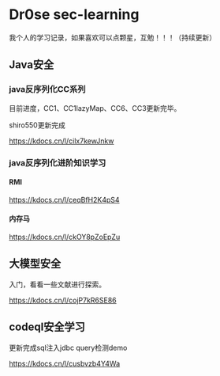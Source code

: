 # Dr0se sec-learning
我个人的学习记录，如果喜欢可以点颗星，互勉！！！（持续更新）
##  Java安全
### java反序列化CC系列
目前进度，CC1、CC1lazyMap、CC6、CC3更新完毕。

shiro550更新完成

https://kdocs.cn/l/cilx7kewJnkw
### java反序列化进阶知识学习
#### RMI

https://kdocs.cn/l/ceqBfH2K4pS4

#### 内存马

https://kdocs.cn/l/ckOY8pZoEpZu
## 大模型安全
入门，看看一些文献进行探索。

https://kdocs.cn/l/cojP7kR6SE86

## codeql安全学习
更新完成sql注入jdbc query检测demo

https://kdocs.cn/l/cusbvzb4Y4Wa
